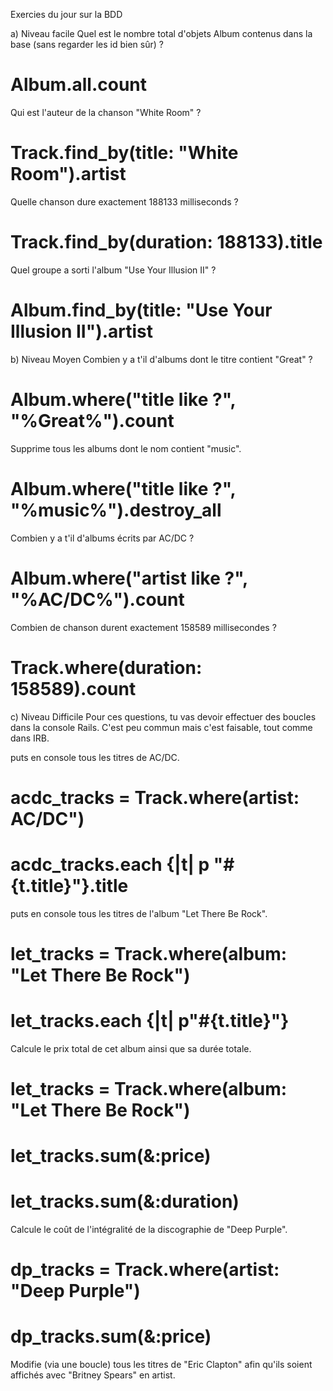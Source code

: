Exercies du jour sur la BDD

a) Niveau facile
Quel est le nombre total d'objets Album contenus dans la base (sans regarder les id bien sûr) ?
# Album.all.count

Qui est l'auteur de la chanson "White Room" ?
# Track.find_by(title: "White Room").artist

Quelle chanson dure exactement 188133 milliseconds ?
# Track.find_by(duration: 188133).title

Quel groupe a sorti l'album "Use Your Illusion II" ?
# Album.find_by(title: "Use Your Illusion II").artist

b) Niveau Moyen
Combien y a t'il d'albums dont le titre contient "Great" ?
# Album.where("title like ?", "%Great%").count

Supprime tous les albums dont le nom contient "music".
# Album.where("title like ?", "%music%").destroy_all

Combien y a t'il d'albums écrits par AC/DC ?
# Album.where("artist like ?", "%AC/DC%").count

Combien de chanson durent exactement 158589 millisecondes ?
# Track.where(duration: 158589).count

c) Niveau Difficile
Pour ces questions, tu vas devoir effectuer des boucles dans la console Rails. C'est peu commun mais c'est faisable, tout comme dans IRB.

puts en console tous les titres de AC/DC.
# acdc_tracks = Track.where(artist: AC/DC")
# acdc_tracks.each {|t| p "#{t.title}"}.title

puts en console tous les titres de l'album "Let There Be Rock".
# let_tracks = Track.where(album: "Let There Be Rock")
# let_tracks.each {|t| p"#{t.title}"}

Calcule le prix total de cet album ainsi que sa durée totale.
# let_tracks = Track.where(album: "Let There Be Rock")
# let_tracks.sum(&:price)
# let_tracks.sum(&:duration)


Calcule le coût de l'intégralité de la discographie de "Deep Purple".
# dp_tracks = Track.where(artist: "Deep Purple")
# dp_tracks.sum(&:price)

Modifie (via une boucle) tous les titres de "Eric Clapton" afin qu'ils soient affichés avec "Britney Spears" en artist.
